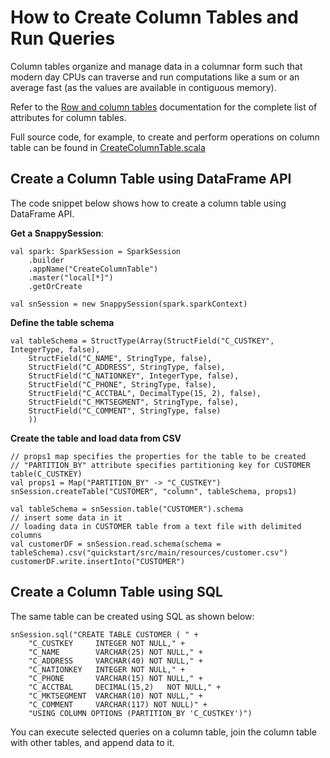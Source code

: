 <a id="howto-column"></a>
# How to Create Column Tables and Run Queries

Column tables organize and manage data in a columnar form such that modern day CPUs can traverse and run computations like a sum or an average fast (as the values are available in contiguous memory).

Refer to the [Row and column tables](../programming_guide/tables_in_snappydata.md) documentation for the complete list of attributes for column tables.

Full source code, for example, to create and perform operations on column table can be found in [CreateColumnTable.scala](https://github.com/TIBCOSoftware/snappydata/blob/master/examples/src/main/scala/org/apache/spark/examples/snappydata/CreateColumnTable.scala)

## Create a Column Table using DataFrame API

The code snippet below shows how to create a column table using DataFrame API.

**Get a SnappySession**:

```pre
val spark: SparkSession = SparkSession
    .builder
    .appName("CreateColumnTable")
    .master("local[*]")
    .getOrCreate

val snSession = new SnappySession(spark.sparkContext)
```

**Define the table schema**

```pre
val tableSchema = StructType(Array(StructField("C_CUSTKEY", IntegerType, false),
    StructField("C_NAME", StringType, false),
    StructField("C_ADDRESS", StringType, false),
    StructField("C_NATIONKEY", IntegerType, false),
    StructField("C_PHONE", StringType, false),
    StructField("C_ACCTBAL", DecimalType(15, 2), false),
    StructField("C_MKTSEGMENT", StringType, false),
    StructField("C_COMMENT", StringType, false)
    ))
```

**Create the table and load data from CSV**

```pre
// props1 map specifies the properties for the table to be created
// "PARTITION_BY" attribute specifies partitioning key for CUSTOMER table(C_CUSTKEY)
val props1 = Map("PARTITION_BY" -> "C_CUSTKEY")
snSession.createTable("CUSTOMER", "column", tableSchema, props1)

val tableSchema = snSession.table("CUSTOMER").schema
// insert some data in it
// loading data in CUSTOMER table from a text file with delimited columns
val customerDF = snSession.read.schema(schema = tableSchema).csv("quickstart/src/main/resources/customer.csv")
customerDF.write.insertInto("CUSTOMER")
```

## Create a Column Table using SQL

The same table can be created using SQL as shown below:

```pre
snSession.sql("CREATE TABLE CUSTOMER ( " +
    "C_CUSTKEY     INTEGER NOT NULL," +
    "C_NAME        VARCHAR(25) NOT NULL," +
    "C_ADDRESS     VARCHAR(40) NOT NULL," +
    "C_NATIONKEY   INTEGER NOT NULL," +
    "C_PHONE       VARCHAR(15) NOT NULL," +
    "C_ACCTBAL     DECIMAL(15,2)   NOT NULL," +
    "C_MKTSEGMENT  VARCHAR(10) NOT NULL," +
    "C_COMMENT     VARCHAR(117) NOT NULL)" +
    "USING COLUMN OPTIONS (PARTITION_BY 'C_CUSTKEY')")
```

You can execute selected queries on a column table, join the column table with other tables, and append data to it.
